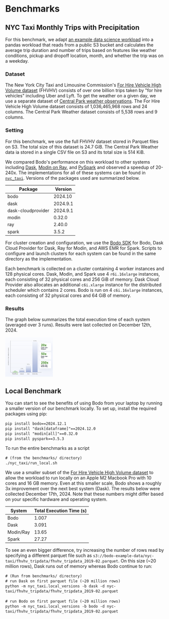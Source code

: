 # Benchmarks

## NYC Taxi Monthly Trips with Precipitation

For this benchmark, we adapt [an example data science workload](https://github.com/toddwschneider/nyc-taxi-data/blob/c65ad8332a44f49770644b11576c0529b40bbc76/citibike_comparison/analysis/analysis_queries.sql#L1) into a pandas workload that reads from a public S3 bucket and calculates the average trip duration and number of trips based on features like weather conditions, pickup and dropoff location, month, and whether the trip was on a weekday.

### Dataset

The New York City Taxi and Limousine Commission's [For Hire Vehicle High Volume dataset](https://www.nyc.gov/site/tlc/about/tlc-trip-record-data.page) (FHVHV) consists of over one billion trips taken by "for hire vehicles" including Uber and Lyft. To get the weather on a given day, we use a separate dataset of [Central Park weather observations](https://github.com/toddwschneider/nyc-taxi-data/blob/c65ad8332a44f49770644b11576c0529b40bbc76/data/central_park_weather.csv). The For Hire Vehicle High Volume dataset consists of 1,036,465,968 rows and 24 columns. The Central Park Weather dataset consists of 5,538 rows and 9 columns. 

### Setting

For this benchmark, we use the full FHVHV dataset stored in Parquet files on S3. The total size of this dataset is 24.7 GiB. The Central Park Weather data ia stored in a single CSV file on S3 and its total size is 514 KiB.

We compared Bodo's performance on this workload to other systems including [Dask](https://www.dask.org/), [Modin on Ray](https://docs.ray.io/en/latest/ray-more-libs/modin/index.html), and [PySpark](https://spark.apache.org/docs/latest/api/python/index.html) and observed a speedup of 20-240x. The implementations for all of these systems can be found in [`nyc_taxi`](./nyc_taxi/). Versions of the packages used are summarized below. 

| Package      | Version      |
|----------------|----------------|
| bodo   | 2024.10   |
| dask   | 2024.9.1  |
| dask-cloudprovider  | 2024.9.1  |
| modin   | 0.32.0   |
| ray   | 2.40.0   |
| spark  | 3.5.2 |

For cluster creation and configuration, we use the [Bodo SDK](https://docs.bodo.ai/2024.12/guides/using_bodo_platform/bodo_platform_sdk_guide/) for Bodo, Dask Cloud Provider for Dask, Ray for Modin, and AWS EMR for Spark. Scripts to configure and launch clusters for each system can be found in the same directory as the implementation.

Each benchmark is collected on a cluster containing 4 worker instances and 128 physical cores. Dask, Modin, and Spark use 4 `r6i.16xlarge` instances, each consisting of 32 physical cores and 256 GiB of memory. Dask Cloud Provider also allocates an additional `c6i.xlarge` instance for the distributed scheduler which contains 2 cores. Bodo is run on 4 `c6i.16xlarge` instances, each consisting of 32 physical cores and 64 GiB of memory.

### Results

The graph below summarizes the total execution time of each system (averaged over 3 runs). Results were last collected on December 12th, 2024.

<img src="./img/nyc_taxi.png" alt="Monthly High Volume for Hire Vehicle Trips with Precipitation Benchmark Execution Time" title="Monthly High Volume for Hire Vehicle Trips with Precipitation Average Execution Time" width="30%">

## Local Benchmark

You can start to see the benefits of using Bodo from your laptop by running a smaller version of our benchmark locally. To set up, install the required packages using pip:

``` shell
pip install bodo==2024.12.1
pip install "dask[dataframe]"==2024.12.0
pip install "modin[all]"==0.32.0
pip install pyspark==3.5.3  
```

To run the entire benchmarks as a script

``` shell
# (from the benchmarks/ directory)
./nyc_taxi/run_local.sh
```

We use a smaller subset of the [For Hire Vehicle High Volume dataset](https://www.nyc.gov/site/tlc/about/tlc-trip-record-data.page) to allow the workload to run locally on an Apple M2 Macbook Pro with 10 cores and 16 GB memory. Even at this smaller scale, Bodo shows a roughly 3x improvement over the next best system (Dask). The results below were collected December 17th, 2024. Note that these numbers might differ based on your specific hardware and operating system.

| System      | Total Execution Time (s)     |
|----------------|----------------|
| Bodo   | 1.007   |
| Dask   | 3.091  |
| Modin/Ray | 13.65 |
| Spark   | 27.27   |

To see an even bigger difference, try increasing the number of rows read by specifying a different parquet file such as `s3://bodo-example-data/nyc-taxi/fhvhv_tripdata/fhvhv_tripdata_2019-02.parquet`. On this size (~20 million rows), Dask runs out of memory whereas Bodo continue to run:

``` shell
# (Run from benchmarks/ directory)
# run Dask on first parquet file (~20 million rows)
python -m nyc_taxi.local_versions -b dask -d nyc-taxi/fhvhv_tripdata/fhvhv_tripdata_2019-02.parquet

# run Bodo on first parquet file (~20 million rows)
python -m nyc_taxi.local_versions -b bodo -d nyc-taxi/fhvhv_tripdata/fhvhv_tripdata_2019-02.parquet
```